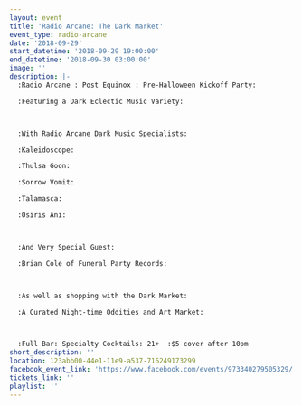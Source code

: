```yaml
---
layout: event
title: 'Radio Arcane: The Dark Market'
event_type: radio-arcane
date: '2018-09-29'
start_datetime: '2018-09-29 19:00:00'
end_datetime: '2018-09-30 03:00:00'
image: ''
description: |-
  :Radio Arcane : Post Equinox : Pre-Halloween Kickoff Party:

  :Featuring a Dark Eclectic Music Variety:



  :With Radio Arcane Dark Music Specialists:

  :Kaleidoscope:

  :Thulsa Goon:

  :Sorrow Vomit:

  :Talamasca:

  :Osiris Ani:



  :And Very Special Guest:

  :Brian Cole of Funeral Party Records:



  :As well as shopping with the Dark Market:

  :A Curated Night-time Oddities and Art Market:  



  :Full Bar: Specialty Cocktails: 21+  :$5 cover after 10pm
short_description: ''
location: 123abb00-44e1-11e9-a537-716249173299
facebook_event_link: 'https://www.facebook.com/events/973340279505329/'
tickets_link: ''
playlist: ''
---
```

